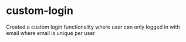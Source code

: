# custom-login
Created a custom login functionality where user can only logged in with email where email is unique per user 
